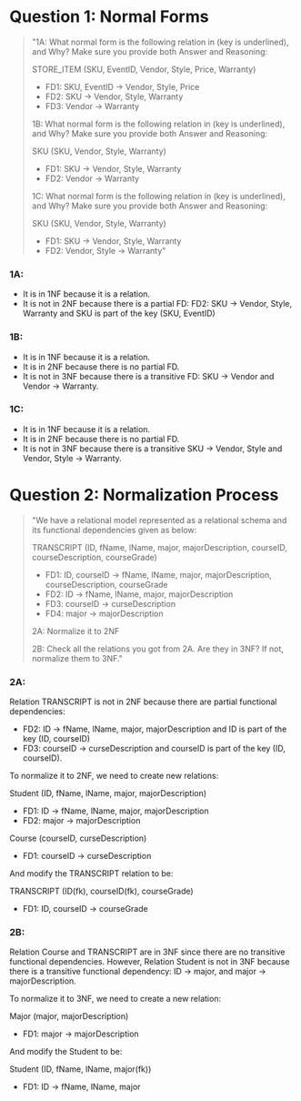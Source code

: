# Question 1: Normal Forms

> "1A: What normal form is the following relation in (key is underlined), and Why? Make sure you provide both Answer and Reasoning:
>
> STORE_ITEM (SKU, EventID, Vendor, Style, Price, Warranty)
>- FD1: SKU, EventID → Vendor, Style, Price
>- FD2: SKU → Vendor, Style, Warranty
>- FD3: Vendor → Warranty
>
> 1B: What normal form is the following relation in (key is underlined), and Why? Make sure you provide both Answer and Reasoning:
>
> SKU (SKU, Vendor, Style, Warranty)
>- FD1: SKU → Vendor, Style, Warranty
>- FD2: Vendor → Warranty
>
> 1C: What normal form is the following relation in (key is underlined), and Why? Make sure you provide both Answer and Reasoning:
>
> SKU (SKU, Vendor, Style, Warranty)
>- FD1: SKU → Vendor, Style, Warranty
>- FD2: Vendor, Style → Warranty"

### 1A:
- It is in 1NF because it is a relation.
- It is not in 2NF because there is a partial FD: FD2: SKU → Vendor, Style, Warranty and SKU is part of the key (SKU, EventID)

### 1B:
- It is in 1NF because it is a relation.
- It is in 2NF because there is no partial FD.
- It is not in 3NF because there is a transitive FD: SKU → Vendor and Vendor → Warranty.

### 1C:
- It is in 1NF because it is a relation.
- It is in 2NF because there is no partial FD.
- It is not in 3NF because there is a transitive SKU → Vendor, Style  and Vendor, Style → Warranty.

# Question 2: Normalization Process

> "We have a relational model represented as a relational schema and its functional dependencies  given as below: 
>
> TRANSCRIPT (ID, fName, lName, major, majorDescription, courseID, courseDescription, courseGrade)
>- FD1: ID, courseID → fName, lName, major, majorDescription, courseDescription, courseGrade
>- FD2: ID → fName, lName, major, majorDescription
>- FD3: courseID → curseDescription
>- FD4: major → majorDescription
>
> 2A: Normalize it to 2NF
>
> 2B: Check all the relations you got from 2A. Are they in 3NF? If not, normalize them to 3NF."

### 2A:

Relation TRANSCRIPT is not in 2NF because there are partial functional dependencies: 
- FD2: ID → fName, lName, major, majorDescription and ID is part of the key (ID, courseID)
- FD3: courseID → curseDescription and courseID is part of the key (ID, courseID).

To normalize it to 2NF, we need to create new relations:

Student (ID, fName, lName, major, majorDescription)
- FD1: ID → fName, lName, major, majorDescription 
- FD2: major → majorDescription

Course (courseID, curseDescription)
- FD1: courseID → curseDescription

And modify the TRANSCRIPT relation to be:

TRANSCRIPT (ID(fk), courseID(fk), courseGrade)
- FD1: ID, courseID → courseGrade

### 2B:

Relation Course and TRANSCRIPT are in 3NF since there are no transitive functional dependencies. However, Relation Student is not in 3NF because there is a transitive functional dependency: ID → major, and major → majorDescription.

To normalize it to 3NF, we need to create a new relation:

Major (major, majorDescription)
- FD1: major → majorDescription

And modify the Student to be:

Student (ID, fName, lName, major(fk))
- FD1: ID → fName, lName, major
